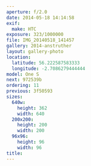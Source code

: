 ```yaml
---
aperture: f/2.0
date: 2014-05-18 14:14:58
exif:
  make: HTC
exposure: 323/1000000
file: IMG_20140518_141457
gallery: 2014-anstruther
layout: gallery-photo
location:
  latitude: 56.222587583333
  longitude: -2.7086279444444
model: One S
next: 972539b
ordering: 11
previous: 3f50593
sizes:
  640w:
    height: 362
    width: 640
  200x200:
    height: 200
    width: 200
  96x96:
    height: 96
    width: 96
title: 
---
```


